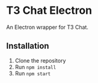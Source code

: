 # T3 Chat Electron

An Electron wrapper for T3 Chat.

## Installation

1. Clone the repository
2. Run `npm install`
3. Run `npm start`
